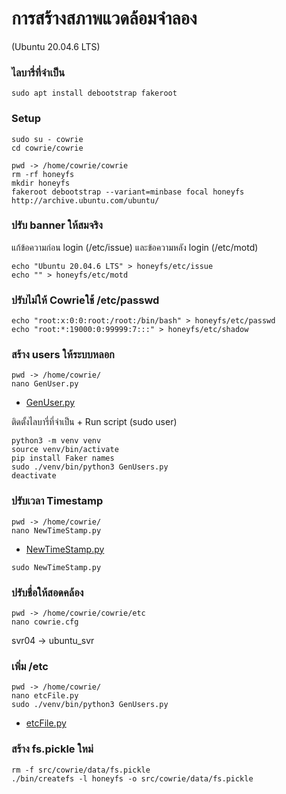 # การสร้างสภาพแวดล้อมจำลอง 
(Ubuntu 20.04.6 LTS)
### ไลบารี่ที่จำเป็น
```
sudo apt install debootstrap fakeroot
```
### Setup
```
sudo su - cowrie
cd cowrie/cowrie
```
```
pwd -> /home/cowrie/cowrie
rm -rf honeyfs
mkdir honeyfs
fakeroot debootstrap --variant=minbase focal honeyfs http://archive.ubuntu.com/ubuntu/
```

### ปรับ banner ให้สมจริง
แก้ข้อความก่อน login (/etc/issue) และข้อความหลัง login (/etc/motd)
```
echo "Ubuntu 20.04.6 LTS" > honeyfs/etc/issue
echo "" > honeyfs/etc/motd
```

### ปรับไม่ให้ Cowrieใช้ /etc/passwd 
```
echo "root:x:0:0:root:/root:/bin/bash" > honeyfs/etc/passwd
echo "root:*:19000:0:99999:7:::" > honeyfs/etc/shadow
```

### สร้าง users ให้ระบบหลอก
```
pwd -> /home/cowrie/
nano GenUser.py
```
* [GenUser.py](/Plugin/Cowrie/script/GenUsers.py)

ติดตั้งไลบารี่ที่จำเป็น + Run script (sudo user) 
```
python3 -m venv venv
source venv/bin/activate
pip install Faker names
sudo ./venv/bin/python3 GenUsers.py
deactivate
```

### ปรับเวลา Timestamp
```
pwd -> /home/cowrie/
nano NewTimeStamp.py
```
* [NewTimeStamp.py](/Plugin/Cowrie/script/NewTimeStamp.py)
```
sudo NewTimeStamp.py
```

### ปรับชื่อให้สอดคล้อง
```
pwd -> /home/cowrie/cowrie/etc
nano cowrie.cfg
```
svr04 -> ubuntu_svr

### เพิ่ม /etc
```
pwd -> /home/cowrie/
nano etcFile.py
sudo ./venv/bin/python3 GenUsers.py
```
* [etcFile.py](/Plugin/Cowrie/script/etcFile.py)

### สร้าง fs.pickle ใหม่
```
rm -f src/cowrie/data/fs.pickle
./bin/createfs -l honeyfs -o src/cowrie/data/fs.pickle
```

